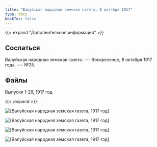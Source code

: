 ```yaml
---
title: "Валуйская народная земская газета, 8 октября 1917"
type: docs
bookToc: false
---
```


{{< expand "Дополнительная информация" >}}
## Сослаться
Валуйская народная земская газета. --- Воскресенье, 8 октября 1917 года. --- №25.

## Файлы
[Выпуски 1-26, 1917 год](https://www.dropbox.com/sh/f66udc3wv8z9994/AADjgSdoNAVKO_sDOpFltcOta?dl=0)

{{< /expand >}}

![[Валуйская народная земская газета, 1917 год]](/static/img/papers/1917_№25.jpg)

![[Валуйская народная земская газета, 1917 год]](/static/img/papers/1917_№25_p2.jpg)

![[Валуйская народная земская газета, 1917 год]](/static/img/papers/1917_№25_p3.jpg)

![[Валуйская народная земская газета, 1917 год]](/static/img/papers/1917_№25_p4.jpg)
